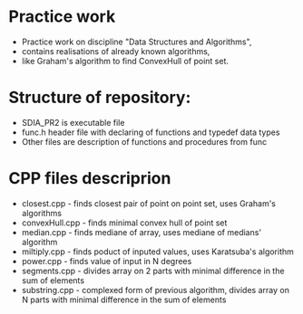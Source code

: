 # Practice work
* Practice work on discipline "Data Structures and Algorithms",
* contains realisations of already known algorithms,
* like Graham's algorithm to find ConvexHull of point set.

# Structure of repository:
* SDIA_PR2 is executable file
* func.h header file with declaring of functions and typedef data types
* Other files are description of functions and procedures from func

# CPP files descriprion
* closest.cpp - finds closest pair of point on point set, uses Graham's algorithms
* convexHull.cpp - finds minimal convex hull of point set
* median.cpp - finds mediane of array, uses mediane of medians' algorithm 
* miltiply.cpp - finds poduct of inputed values, uses Karatsuba's algorithm 
* power.cpp - finds value of input in N degrees
* segments.cpp - divides array on 2 parts with minimal difference in the sum of elements
* substring.cpp - complexed form of previous algorithm, divides array on N parts with minimal difference in the sum of elements
